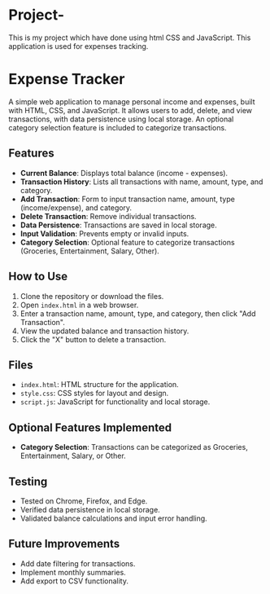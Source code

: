 # Project-
This is my project which have done using html CSS and JavaScript. This application is used for expenses tracking.
# Expense Tracker

A simple web application to manage personal income and expenses, built with HTML, CSS, and JavaScript. It allows users to add, delete, and view transactions, with data persistence using local storage. An optional category selection feature is included to categorize transactions.

## Features
- **Current Balance**: Displays total balance (income - expenses).
- **Transaction History**: Lists all transactions with name, amount, type, and category.
- **Add Transaction**: Form to input transaction name, amount, type (income/expense), and category.
- **Delete Transaction**: Remove individual transactions.
- **Data Persistence**: Transactions are saved in local storage.
- **Input Validation**: Prevents empty or invalid inputs.
- **Category Selection**: Optional feature to categorize transactions (Groceries, Entertainment, Salary, Other).

## How to Use
1. Clone the repository or download the files.
2. Open `index.html` in a web browser.
3. Enter a transaction name, amount, type, and category, then click "Add Transaction".
4. View the updated balance and transaction history.
5. Click the "X" button to delete a transaction.

## Files
- `index.html`: HTML structure for the application.
- `style.css`: CSS styles for layout and design.
- `script.js`: JavaScript for functionality and local storage.

## Optional Features Implemented
- **Category Selection**: Transactions can be categorized as Groceries, Entertainment, Salary, or Other.

## Testing
- Tested on Chrome, Firefox, and Edge.
- Verified data persistence in local storage.
- Validated balance calculations and input error handling.

## Future Improvements
- Add date filtering for transactions.
- Implement monthly summaries.
- Add export to CSV functionality.
